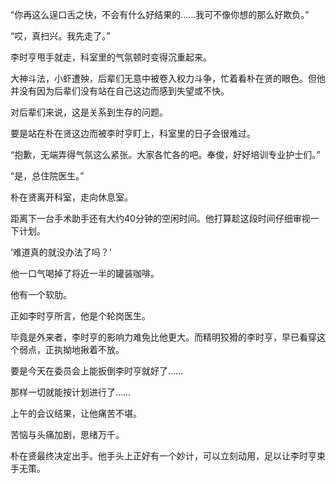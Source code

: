 “你再这么逞口舌之快，不会有什么好结果的……我可不像你想的那么好欺负。”

“哎，真扫兴。我先走了。”

李时亨甩手就走，科室里的气氛顿时变得沉重起来。

大神斗法，小虾遭殃，后辈们无意中被卷入权力斗争，忙着看朴在贤的眼色。但他并没有因为后辈们没有站在自己这边而感到失望或不快。

对后辈们来说，这是关系到生存的问题。

要是站在朴在贤这边而被李时亨盯上，科室里的日子会很难过。

“抱歉，无端弄得气氛这么紧张。大家各忙各的吧。奉俊，好好培训专业护士们。”

“是，总住院医生。”

朴在贤离开科室，走向休息室。

距离下一台手术助手还有大约40分钟的空闲时间。他打算趁这段时间仔细审视一下计划。

‘难道真的就没办法了吗？’

他一口气喝掉了将近一半的罐装咖啡。

他有一个软肋。

正如李时亨所言，他是个轮岗医生。

毕竟是外来者，李时亨的影响力难免比他更大。而精明狡猾的李时亨，早已看穿这个弱点，正执拗地揪着不放。

要是今天在委员会上能扳倒李时亨就好了……

那样一切就能按计划进行了……

上午的会议结果，让他痛苦不堪。

苦恼与头痛加剧，思绪万千。

朴在贤最终决定出手。他手头上正好有一个妙计，可以立刻动用，足以让李时亨束手无策。